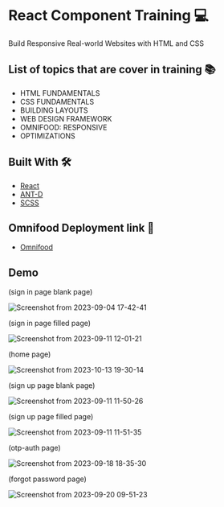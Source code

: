# React Component Training 💻

Build Responsive Real-world Websites with HTML and CSS

## List of topics that are cover in training 📚

- HTML FUNDAMENTALS
- CSS FUNDAMENTALS
- BUILDING LAYOUTS
- WEB DESIGN FRAMEWORK
- OMNIFOOD: RESPONSIVE
- OPTIMIZATIONS

## Built With 🛠️

- [React](https://react.dev/learn)
- [ANT-D](https://ant.design/components/overview/)
- [SCSS](https://sass-lang.com/documentation/)

## Omnifood Deployment link 🚀

- [Omnifood](https://omnifood-akshayy.netlify.app/)

## Demo

(sign in page blank page)

![Screenshot from 2023-09-04 17-42-41](https://github.com/Akshay8122/react-component-practical/assets/73658839/2bbd5a06-ef93-43d8-be53-80dddc27f108)

(sign in page filled page)

![Screenshot from 2023-09-11 12-01-21](https://github.com/Akshay8122/react-component-practical/assets/73658839/0fb195ff-07a1-4293-a627-cf32f83cbd3a)

(home page)

![Screenshot from 2023-10-13 19-30-14](https://github.com/Akshay8122/react-component-practical/assets/73658839/767e391e-4400-4d73-a516-c3bd97c38cc5)

(sign up page blank page)

![Screenshot from 2023-09-11 11-50-26](https://github.com/Akshay8122/react-component-practical/assets/73658839/4d5cdfff-1d38-4945-9a36-62cecc046367)

(sign up page filled page)

![Screenshot from 2023-09-11 11-51-35](https://github.com/Akshay8122/react-component-practical/assets/73658839/730ed39e-abc1-4e28-812d-980d92caeaa3)

(otp-auth page)

![Screenshot from 2023-09-18 18-35-30](https://github.com/Akshay8122/react-component-practical/assets/73658839/dd61ba90-b463-4661-bac5-7f4d4084a0fa)

(forgot password page)

![Screenshot from 2023-09-20 09-51-23](https://github.com/Akshay8122/react-component-practical/assets/73658839/fd4772a2-5408-4801-84fc-6a06717d0f21)

